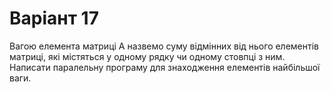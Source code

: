 # Варіант 17
Вагою елемента матриці А назвемо суму відмінних від нього елементів матриці, які містяться у одному рядку чи одному стовпці з ним. Написати паралельну програму для знаходження елементів найбільшої ваги.
